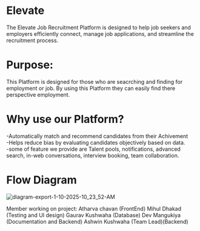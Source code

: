 # Elevate
The Elevate Job Recruitment Platform is designed to help job seekers and employers efficiently connect, manage job applications, and streamline the recruitment process. <br>
# Purpose:<br>
This Platform is designed for those who are seacrching and finding for employment or job. By using this Platform they can easily find there perspective employment.<br>
# Why use our Platform? <br>
-Automatically match and recommend candidates from their Achivement<br>
-Helps reduce bias by evaluating candidates objectively based on data.<br>
-some of feature we provide are Talent pools, notifications, advanced search, in-web conversations, interview booking, team collaboration.<br>

# Flow Diagram
![diagram-export-1-10-2025-10_23_52-AM](https://github.com/user-attachments/assets/2dc40742-fe2c-4ba3-8e31-ca0aa42f8b06)

Member working on project:
Atharva chavan (FrontEnd)
Mihul Dhakad (Testing and UI design)
Gaurav Kushwaha (Database)
Dev Mangukiya (Documentation and Backend)
Ashwin Kushwaha (Team Lead)(Backend)
